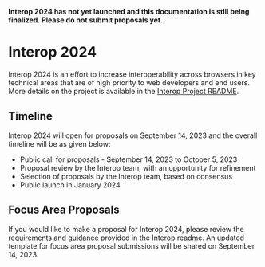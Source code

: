 **Interop 2024 has not yet launched and this documentation is still being finalized. Please do not submit proposals yet.**

# Interop 2024

Interop 2024 is an effort to increase interoperability across browsers in key technical areas that are of high priority to web developers and end users. More details on the project is available in the [Interop Project README](https://github.com/web-platform-tests/interop/blob/main/README.md).

## Timeline

Interop 2024 will open for proposals on September 14, 2023 and the overall timeline will be as given below:
- Public call for proposals - September 14, 2023 to October 5, 2023
- Proposal review by the Interop team, with an opportunity for refinement
- Selection of proposals by the Interop team, based on consensus
- Public launch in January 2024

## Focus Area Proposals

If you would like to make a proposal for Interop 2024, please review the [requirements](https://github.com/web-platform-tests/interop/blob/main/README.md#requirements-for-focus-area-proposals) and [guidance](https://github.com/web-platform-tests/interop/blob/main/README.md#guidance-for-prioritizing-focus-area-proposals) provided in the Interop readme. An updated template for focus area proposal submissions will be shared on September 14, 2023.